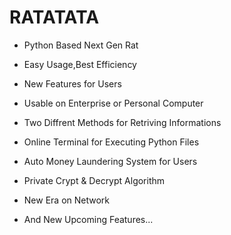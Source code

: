 # RATATATA
- Python Based Next Gen Rat
* Easy Usage,Best Efficiency
+ New Features for Users
- Usable on Enterprise or Personal Computer
+ Two Diffrent Methods for Retriving Informations
- Online Terminal for Executing Python Files
+ Auto Money Laundering System for Users
* Private Crypt & Decrypt Algorithm
+ New Era on Network
- And New Upcoming Features...
